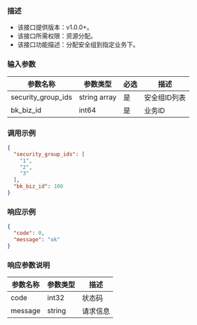 ### 描述

- 该接口提供版本：v1.0.0+。
- 该接口所需权限：资源分配。
- 该接口功能描述：分配安全组到指定业务下。

### 输入参数

| 参数名称               | 参数类型         | 必选  | 描述      |
|--------------------|--------------|-----|---------|
| security_group_ids | string array | 是   | 安全组ID列表 |
| bk_biz_id          | int64        | 是   | 业务ID    |

### 调用示例

```json
{
  "security_group_ids": [
    "1",
    "2",
    "3"
  ],
  "bk_biz_id": 100
}
```

### 响应示例

```json
{
  "code": 0,
  "message": "ok"
}
```

### 响应参数说明

| 参数名称    | 参数类型   | 描述   |
|---------|--------|------|
| code    | int32  | 状态码  |
| message | string | 请求信息 |
